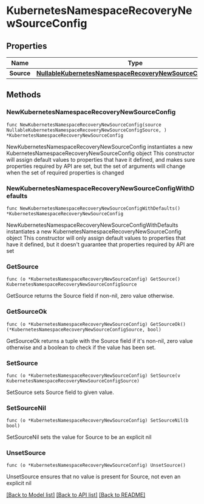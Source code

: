 # KubernetesNamespaceRecoveryNewSourceConfig

## Properties

Name | Type | Description | Notes
------------ | ------------- | ------------- | -------------
**Source** | [**NullableKubernetesNamespaceRecoveryNewSourceConfigSource**](KubernetesNamespaceRecoveryNewSourceConfigSource.md) |  | 

## Methods

### NewKubernetesNamespaceRecoveryNewSourceConfig

`func NewKubernetesNamespaceRecoveryNewSourceConfig(source NullableKubernetesNamespaceRecoveryNewSourceConfigSource, ) *KubernetesNamespaceRecoveryNewSourceConfig`

NewKubernetesNamespaceRecoveryNewSourceConfig instantiates a new KubernetesNamespaceRecoveryNewSourceConfig object
This constructor will assign default values to properties that have it defined,
and makes sure properties required by API are set, but the set of arguments
will change when the set of required properties is changed

### NewKubernetesNamespaceRecoveryNewSourceConfigWithDefaults

`func NewKubernetesNamespaceRecoveryNewSourceConfigWithDefaults() *KubernetesNamespaceRecoveryNewSourceConfig`

NewKubernetesNamespaceRecoveryNewSourceConfigWithDefaults instantiates a new KubernetesNamespaceRecoveryNewSourceConfig object
This constructor will only assign default values to properties that have it defined,
but it doesn't guarantee that properties required by API are set

### GetSource

`func (o *KubernetesNamespaceRecoveryNewSourceConfig) GetSource() KubernetesNamespaceRecoveryNewSourceConfigSource`

GetSource returns the Source field if non-nil, zero value otherwise.

### GetSourceOk

`func (o *KubernetesNamespaceRecoveryNewSourceConfig) GetSourceOk() (*KubernetesNamespaceRecoveryNewSourceConfigSource, bool)`

GetSourceOk returns a tuple with the Source field if it's non-nil, zero value otherwise
and a boolean to check if the value has been set.

### SetSource

`func (o *KubernetesNamespaceRecoveryNewSourceConfig) SetSource(v KubernetesNamespaceRecoveryNewSourceConfigSource)`

SetSource sets Source field to given value.


### SetSourceNil

`func (o *KubernetesNamespaceRecoveryNewSourceConfig) SetSourceNil(b bool)`

 SetSourceNil sets the value for Source to be an explicit nil

### UnsetSource
`func (o *KubernetesNamespaceRecoveryNewSourceConfig) UnsetSource()`

UnsetSource ensures that no value is present for Source, not even an explicit nil

[[Back to Model list]](../README.md#documentation-for-models) [[Back to API list]](../README.md#documentation-for-api-endpoints) [[Back to README]](../README.md)


